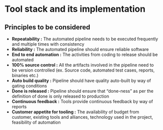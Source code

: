 # Tool stack and its implementation
## Principles to be considered
* **Repeatability :** The automated pipeline needs to be executed frequently and multiple times with consistency
* **Reliability :** The automated pipeline should ensure reliable software
* **End to end automation :** The activities from coding to release should be automated
* **100% source control :** All the artifacts involved in the pipeline need to be version controlled (ex. Source code, automated test cases, reports, binaries etc.)
* **Auto build quality :** Pipeline should have quality auto-built by way of gating conditions
* **Done is released :** Pipeline should ensure that “done-ness” as per the definition of done is only released to production
* **Continuous feedback :** Tools provide continuous feedback by way of reports
* **Customer appetite for tooling :** The availability of budget from customer, existing tools and alliances, technology used in the project, feasibility of automation
